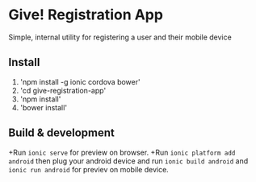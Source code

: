 # Give! Registration App
Simple, internal utility for registering a user and their mobile device

## Install

1. 'npm install -g ionic cordova bower'
2. 'cd give-registration-app'
3. 'npm install'
4. 'bower install'

## Build & development

+Run `ionic serve` for preview on browser.
+Run `ionic platform add android` then plug your android device and run `ionic build android` and `ionic run android` for previev on mobile device. 